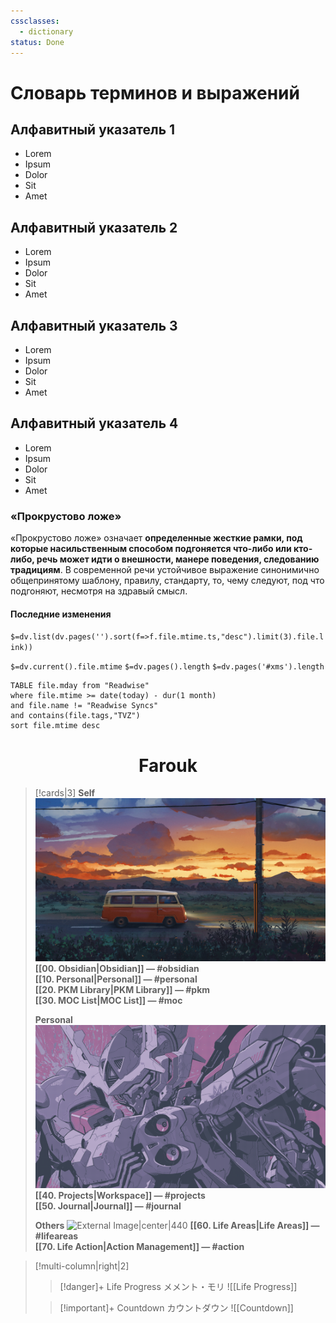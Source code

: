 ```yaml
---
cssclasses:
  - dictionary
status: Done
---
```

# Словарь терминов и выражений



## Алфавитный указатель 1
- Lorem
- Ipsum
- Dolor
- Sit
- Amet

## Алфавитный указатель 2
- Lorem
- Ipsum
- Dolor
- Sit
- Amet

## Алфавитный указатель 3
- Lorem
- Ipsum
- Dolor
- Sit
- Amet

## Алфавитный указатель 4
- Lorem
- Ipsum
- Dolor
- Sit
- Amet

### «Прокрустово ложе»
«Прокрустово ложе» означает **определенные жесткие рамки, под которые насильственным способом подгоняется что-либо или кто-либо, речь может идти о внешности, манере поведения, следованию традициям**. В современной речи устойчивое выражение синонимично общепринятому шаблону, правилу, стандарту, то, чему следуют, под что подгоняют, несмотря на здравый смысл.

#### Последние изменения

`$=dv.list(dv.pages('').sort(f=>f.file.mtime.ts,"desc").limit(3).file.link))`



`$=dv.current().file.mtime`
`$=dv.pages().length`
`$=dv.pages('#xms').length`



```dataview
TABLE file.mday from "Readwise"
where file.mtime >= date(today) - dur(1 month)
and file.name != "Readwise Syncs"
and contains(file.tags,"TVZ")
sort file.mtime desc
```

# <center>Farouk</center> 
 

> [!cards|3]
>  **Self** 
> ![External Image|center|440](https://raw.githubusercontent.com/D3Ext/aesthetic-wallpapers/main/images/van.png)
>  **[[00. Obsidian\|Obsidian]] — #obsidian**  <br> **[[10. Personal\|Personal]] — #personal**   <br> **[[20. PKM Library\|PKM Library]] — #pkm**   <br>  **[[30. MOC List\|MOC List]] — #moc** 
>  
>  **Personal**
> ![External Image|center|440](https://raw.githubusercontent.com/D3Ext/aesthetic-wallpapers/main/images/pink-mecha.png)
>**[[40. Projects\|Workspace]] — #projects**  <br> **[[50. Journal\|Journal]] — #journal**  
>
>  **Others**
> ![External Image|center|440](https://raw.githubusercontent.com/D3Ext/aesthetic-wallpapers/main/images/wallhaven-28rjj6.png)
>**[[60. Life Areas\|Life Areas]] — #lifeareas**  <br> **[[70. Life Action\|Action Management]] — #action**  
>



>[!multi-column|right|2]
>
>> [!danger]+ Life Progress メメント・モリ
>> ![[Life Progress]]
>
>> [!important]+ Countdown カウントダウン
>> ![[Countdown]]
